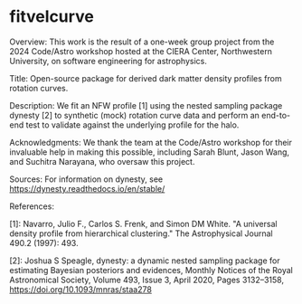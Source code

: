 # fitvelcurve
Overview: This work is the result of a one-week group project from the 2024 Code/Astro workshop hosted at the CIERA Center, Northwestern University, on software engineering for astrophysics.

Title: Open-source package for derived dark matter density profiles from rotation curves.

Description: We fit an NFW profile [1] using the nested sampling package dynesty [2] to synthetic (mock) rotation curve data and perform an end-to-end test to validate against the underlying profile for the halo. 

Acknowledgments: We thank the team at the Code/Astro workshop for their invaluable help in making this possible, including Sarah Blunt, Jason Wang, and Suchitra Narayana, who oversaw this project. 

Sources: For information on dynesty, see https://dynesty.readthedocs.io/en/stable/ 

References:

[1]: Navarro, Julio F., Carlos S. Frenk, and Simon DM White. "A universal density profile from hierarchical clustering." The Astrophysical Journal 490.2 (1997): 493.

[2]: Joshua S Speagle, dynesty: a dynamic nested sampling package for estimating Bayesian posteriors and evidences, Monthly Notices of the Royal Astronomical Society, Volume 493, Issue 3, April 2020, Pages 3132–3158, https://doi.org/10.1093/mnras/staa278
